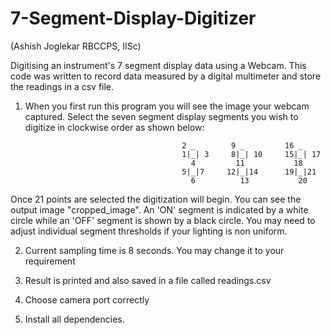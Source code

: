 # 7-Segment-Display-Digitizer 

(Ashish Joglekar RBCCPS, IISc)

Digitising an instrument's 7 segment display data using a Webcam.
This code was written to record data measured by a digital multimeter and store the readings in a csv file.  

1. When you first run this program you will see the image your webcam captured. Select the seven segment display segments you wish to digitize in clockwise order as shown below:

                                          2 _        9 _         16 _
                                          1|_| 3     8|_| 10     15|_| 17
                                            4         11           18
                                          5|_|7     12|_|14      19|_|21
                                            6          13           20
Once 21 points are selected the digitization will begin. You can see the output image "cropped_image". An 'ON' segment is indicated by a white circle while an 'OFF' segment is shown by a black circle.
You may need to adjust individual segment thresholds if your lighting is non uniform.

2. Current sampling time is 8 seconds. You may change it to your requirement

3. Result is printed and also saved in a file called readings.csv

4. Choose camera port correctly

5. Install all dependencies. 
